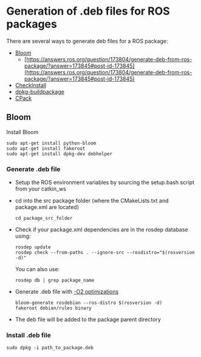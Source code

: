 # Generation of .deb files for ROS packages

There are several ways to generate deb files for a ROS package:
* [Bloom](http://wiki.ros.org/bloom)
  * [https://answers.ros.org/question/173804/generate-deb-from-ros-package/?answer=173845#post-id-173845](https://answers.ros.org/question/173804/generate-deb-from-ros-package/?answer=173845#post-id-173845)
* [CheckInstall](https://wiki.debian.org/CheckInstall)
* [dpkg-buildpackage](http://manpages.ubuntu.com/manpages/precise/man1/dpkg-buildpackage.1.html)
* [CPack](https://cmake.org/cmake/help/v3.0/module/CPack.html)


## Bloom

Install Bloom
```
sudo apt-get install python-bloom
sudo apt-get install fakeroot
sudo apt-get install dpkg-dev debhelper
```

### Generate .deb file

* Setup the ROS environment variables by sourcing the setup.bash script from your catkin_ws
* cd into the src package folder (where the CMakeLists.txt and package.xml are located)
  ```
  cd package_src_folder
  ```
* Check if your package.xml dependencies are in the rosdep database using:
  ```
  rosdep update
  rosdep check --from-paths . --ignore-src --rosdistro="$(rosversion -d)"
  ```
  You can also use:
  ```
  rosdep db | grep package_name
  ```
* Generate .deb file with [-O2 optimizations](http://wiki.ros.org/bloom/Tutorials/ChangeBuildFlags)
  ```
  bloom-generate rosdebian --ros-distro $(rosversion -d)
  fakeroot debian/rules binary
  ```

* The deb file will be added to the package parent directory


### Install .deb file
```
sudo dpkg -i path_to_package.deb
```
